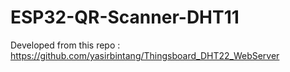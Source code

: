 # ESP32-QR-Scanner-DHT11

Developed from this repo : https://github.com/yasirbintang/Thingsboard_DHT22_WebServer
